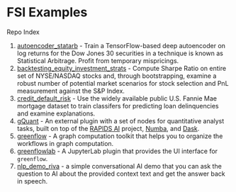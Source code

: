 # FSI Examples

Repo Index

1. [autoencoder_statarb](autoencoder_statarb) - Train a TensorFlow-based deep autoencoder on log returns for the Dow Jones 30 securities in a technique is known as Statistical Arbitrage. Profit from temporary mispricings.
2. [backtesting_equity_investment_strats](backtesting_equity_investment_strats) - Compute Sharpe Ratio on entire set of NYSE/NASDAQ stocks and, through bootstrapping, examine a robust number of potential market scenarios for stock selection and PnL measurement against the S&P Index.
3. [credit_default_risk](credit_default_risk) - Use the widely available public U.S. Fannie Mae mortgage dataset to train classifers for predicting loan delinquencies and examine explanations.
4. [gQuant](gQuant) -  An external plugin with a set of nodes for quantitative analyst tasks, built on top of the [RAPIDS AI](https://rapids.ai/) project, [Numba](https://numba.pydata.org/), and [Dask](https://dask.org/).
5. [greenflow](greenflow) -  A graph computation toolkit that helps you to organize the workflows in graph computation.
6. [greenflowlab](greenflowlab) - A JupyterLab plugin that provides the UI interface for `greenflow`.
7. [nlp_demo_riva](nlp_demo_riva) - a simple conversational AI demo that you can ask the question to AI about the provided context text and get the answer back in speech.
